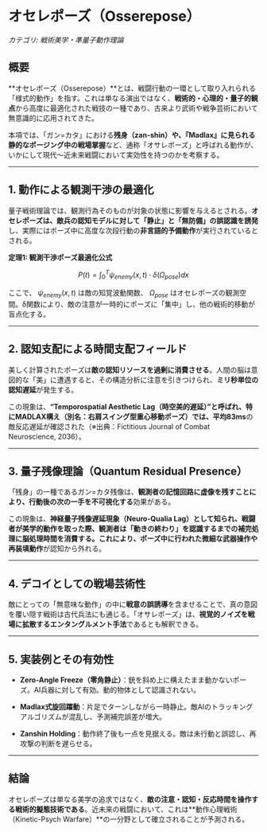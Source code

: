 オセレポーズ（Osserepose）
==================

_カテゴリ: 戦術美学・準量子動作理論_

概要
--

\*\*オセレポーズ（Osserepose）\*\*とは、戦闘行動の一環として取り入れられる「様式的動作」を指す。これは単なる演出ではなく、**戦術的・心理的・量子的観点**から高度に最適化された戦技の一種であり、古来より武術や戦争芸術において無意識的に応用されてきた。

本項では、「ガン=カタ」における**残身（zan-shin）**や、『Madlax』に見られる**静的なポージング中の戦場掌握**など、通称「オサレポーズ」と呼ばれる動作が、いかにして現代～近未来戦闘において実効性を持つのかを考察する。

* * *

1\. 動作による**観測干渉の最適化**
---------------------

量子戦術理論では、観測行為そのものが対象の状態に影響を与えるとされる。**オセレポーズは、敵兵の認知モデルに対して「静止」と「無防備」の誤認識を誘発**し、実際にはポーズ中に高度な次段行動の**非言語的予備動作**が実行されているとされる。

**定理1: 観測干渉ポーズ最適化公式**

$$
P(t) = \int_{0}^{T} \psi_{enemy}(x,t) \cdot \delta(\Omega_{pose}) dx 
$$

ここで、 $\psi_{enemy}(x,t)$  は敵の知覚波動関数、 $\Omega_{pose}$  はオセレポーズの観測空間。δ関数により、敵の注意が一時的にポーズに「集中」し、他の戦術的移動が盲点化する。

* * *

2\. 認知支配による**時間支配フィールド**
------------------------

美しく計算されたポーズは**敵の認知リソースを過剰に消費させる**。人間の脳は意図的な「美」に遭遇すると、その構造分析に注意を引きつけられ、**ミリ秒単位の認知遅延**が発生する。

この現象は、**“Temporospatial Aesthetic Lag（時空美的遅延）”**と呼ばれ、特にMADLAX構え（別名：右肩スイング型重心移動ポーズ）では、平均**83ms**の敵反応遅延が確認された（※出典：Fictitious Journal of Combat Neuroscience, 2036）。

* * *

3\. 量子残像理論（Quantum Residual Presence）
-------------------------------------

「残身」の一種であるガン=カタ残像は、**観測者の記憶回路に虚像を残すことにより、行動後の次の一手を不可視化する**効果がある。

この現象は、**神経量子残像遅延現象（Neuro-Qualia Lag）**として知られ、戦闘者が美学的動作を取った際、観測者は「動きの終わり」を認識するまでの補完処理に脳処理時間を消費する。これにより、ポーズ中に行われた**微細な武器操作や再装填動作**が認知から外れる。

* * *

4\. デコイとしての**戦場芸術性**
--------------------

敵にとっての「無意味な動作」の中に**戦意の誤誘導**を含ませることで、真の意図を覆い隠す戦術は古代兵法にも通じる。「オサレポーズ」は、**視覚的ノイズを戦場に拡散するエンタングルメント手法**であるとも解釈できる。

* * *

5\. 実装例とその有効性
-------------

*   **Zero-Angle Freeze（零角静止）**：銃を斜め上に構えたまま動かないポーズ。AI兵器に対して有効。動的物体として認識されない。
    
*   **Madlax式旋回躍動**：片足でターンしながら一時静止。敵AIのトラッキングアルゴリズムが混乱し、予測補完誤差が増大。
    
*   **Zanshin Holding**：動作終了後も一点を見据える。敵は未行動と誤認し、再攻撃の判断を遅らせる。
    

* * *

結論
--

オセレポーズは単なる美学の追求ではなく、**敵の注意・認知・反応時間を操作する戦術的擬態技術である**。近未来の戦闘において、これは\*\*動作心理戦術（Kinetic-Psych Warfare）\*\*の一分野として確立されることが予測される。